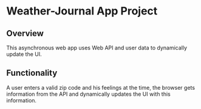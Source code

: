 # Weather-Journal App Project

## Overview
This asynchronous web app uses Web API and user data to dynamically update the UI. 

## Functionality
A user enters a valid zip code and his feelings at the time, the browser gets information from the API and dynamically updates the UI with this information.
